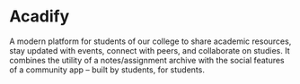 # Acadify
A modern platform for students of our college to share academic resources, stay updated with events, connect with peers, and collaborate on studies. It combines the utility of a notes/assignment archive with the social features of a community app – built by students, for students.
